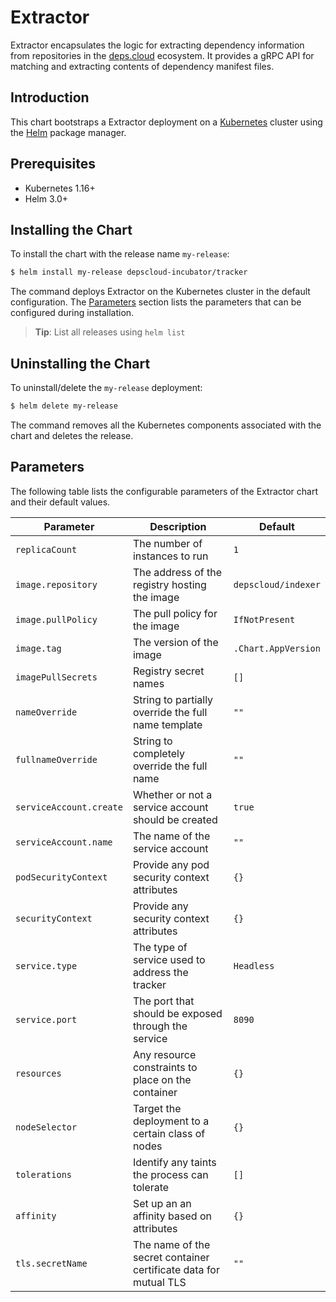 # Extractor

Extractor encapsulates the logic for extracting dependency information from repositories in the [deps.cloud](https://deps.cloud) ecosystem.
It provides a gRPC API for matching and extracting contents of dependency manifest files.

## Introduction

This chart bootstraps a Extractor deployment on a [Kubernetes](http://kubernetes.io) cluster using the [Helm](https://helm.sh) package manager.

## Prerequisites

- Kubernetes 1.16+
- Helm 3.0+

## Installing the Chart

To install the chart with the release name `my-release`:

```bash
$ helm install my-release depscloud-incubator/tracker
```

The command deploys Extractor on the Kubernetes cluster in the default configuration.
The [Parameters](#parameters) section lists the parameters that can be configured during installation.

> **Tip**: List all releases using `helm list`

## Uninstalling the Chart

To uninstall/delete the `my-release` deployment:

```bash
$ helm delete my-release
```

The command removes all the Kubernetes components associated with the chart and deletes the release.

## Parameters

The following table lists the configurable parameters of the Extractor chart and their default values.

| Parameter                                   | Description                                         | Default                       |
|---------------------------------------------|-----------------------------------------------------|-------------------------------|
| `replicaCount`                              | The number of instances to run                      | `1`                           |
| `image.repository`                          | The address of the registry hosting the image       | `depscloud/indexer`           |
| `image.pullPolicy`                          | The pull policy for the image                       | `IfNotPresent`                |
| `image.tag`                                 | The version of the image                            | `.Chart.AppVersion`           |
| `imagePullSecrets`                          | Registry secret names                               | `[]`                          |
| `nameOverride`                              | String to partially override the full name template | `""`                          |
| `fullnameOverride`                          | String to completely override the full name         | `""`                          |
| `serviceAccount.create`                     | Whether or not a service account should be created  | `true`                        |
| `serviceAccount.name`                       | The name of the service account                     | `""`                          |
| `podSecurityContext`                        | Provide any pod security context attributes         | `{}`                          |
| `securityContext`                           | Provide any security context attributes             | `{}`                          |
| `service.type`                              | The type of service used to address the tracker     | `Headless`                    |
| `service.port`                              | The port that should be exposed through the service | `8090`                        |
| `resources`                                 | Any resource constraints to place on the container  | `{}`                          |
| `nodeSelector`                              | Target the deployment to a certain class of nodes   | `{}`                          |
| `tolerations`                               | Identify any taints the process can tolerate        | `[]`                          |
| `affinity`                                  | Set up an an affinity based on attributes           | `{}`                          |
| `tls.secretName`                            | The name of the secret container certificate data for mutual TLS | `""`             |
